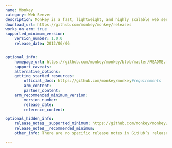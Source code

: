 ```yaml
---
name: Monkey
category: Web Server
description: Monkey is a fast, lightweight, and highly scalable web server for Linux that uses minimal memory and CPU resources. It is well-suited for embedded Linux systems and high-performance production environments.
download_url: https://github.com/monkey/monkey/releases
works_on_arm: true
supported_minimum_version:
    version_number: 1.0.0
    release_date: 2012/06/06


optional_info:
    homepage_url: https://github.com/monkey/monkey/blob/master/README.md
    support_caveats:
    alternative_options:
    getting_started_resources:
        official_docs: https://github.com/monkey/monkey#requirements
        arm_content:
        partner_content:
    arm_recommended_minimum_version:
        version_number:
        release_date:
        reference_content:

optional_hidden_info:
    release_notes__supported_minimum: https://github.com/monkey/monkey/blob/v1.0.0/README
    release_notes__recommended_minimum:
    other_info: There are no specific release notes in GitHub’s release section, but the README for version 1.0.0 notes compatibility with Arm processors.

---
```

